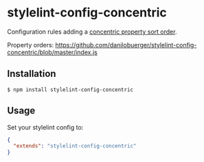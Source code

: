 # stylelint-config-concentric

Configuration rules adding a [concentric property sort order](http://rhodesmill.org/brandon/2011/concentric-css/).

Property orders: https://github.com/danilobuerger/stylelint-config-concentric/blob/master/index.js

## Installation

```console
$ npm install stylelint-config-concentric
```

## Usage

Set your stylelint config to:

```json
{
  "extends": "stylelint-config-concentric"
}
```
